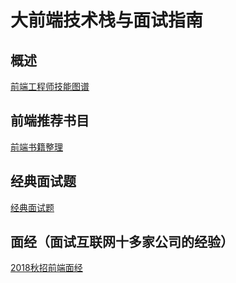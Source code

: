 # 大前端技术栈与面试指南

## 概述

[前端工程师技能图谱](https://raw.githubusercontent.com/mnichangxin/mfe/master/images/stuq-fe.jpg)

## 前端推荐书目

[前端书籍整理](https://github.com/mnichangxin/mfe/tree/master/book)

## 经典面试题

[经典面试题](https://github.com/mnichangxin/mfe/blob/master/experience/%E5%89%8D%E7%AB%AF%E7%BB%8F%E5%85%B8%E9%9D%A2%E8%AF%95%E9%A2%98.md)

## 面经（面试互联网十多家公司的经验）

[2018秋招前端面经](https://github.com/mnichangxin/mfe/blob/master/experience/2018%E7%A7%8B%E6%8B%9B%E5%89%8D%E7%AB%AF%E9%9D%A2%E7%BB%8F.md)